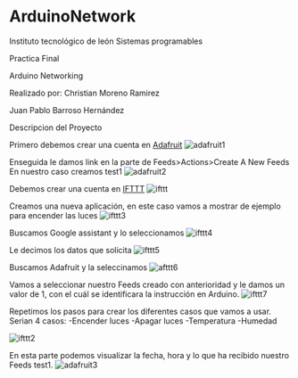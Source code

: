# ArduinoNetwork


Instituto tecnológico de león
Sistemas programables

Practica Final

Arduino Networking

Realizado por:
Christian Moreno Ramirez

Juan Pablo Barroso Hernández

Descripcion del Proyecto

Primero debemos crear una cuenta en [Adafruit](https://io.adafruit.com/)
![adafruit1](https://user-images.githubusercontent.com/44387203/49811398-d0e52f00-fd28-11e8-9b86-68a348bd5055.png)

Enseguida le damos link en la parte de Feeds>Actions>Create A New Feeds
En nuestro caso creamos test1
![adafruit2](https://user-images.githubusercontent.com/44387203/49811542-1e619c00-fd29-11e8-84d5-3e9f642811ba.png)

Debemos crear una cuenta en [IFTTT](https://ifttt.com/discover)
![ifttt](https://user-images.githubusercontent.com/44387203/49811732-7ac4bb80-fd29-11e8-84d3-63956b7d6193.png)

Creamos una nueva aplicación, en este caso vamos a mostrar de ejemplo para encender las luces
![ifttt3](https://user-images.githubusercontent.com/44387203/49811781-94fe9980-fd29-11e8-881d-d1523937b7f1.png)

Buscamos Google assistant y lo seleccionamos
![ifttt4](https://user-images.githubusercontent.com/44387203/49811805-a051c500-fd29-11e8-98cb-126f5b16cb89.png)

Le decimos los datos que solicita
![ifttt5](https://user-images.githubusercontent.com/44387203/49811827-acd61d80-fd29-11e8-99e4-b97919356cdb.png)

Buscamos Adafruit y la seleccinamos
![afttt6](https://user-images.githubusercontent.com/44387203/49811885-c8412880-fd29-11e8-92e6-7d0f567f253a.png)

Vamos a seleccionar nuestro Feeds creado con anterioridad y le damos un valor de 1, con el cuál se identificara la instrucción en Arduino.
![ifttt7](https://user-images.githubusercontent.com/44387203/49811855-bc556680-fd29-11e8-9bdf-54d7c8cc766c.png)


Repetimos los pasos para crear los diferentes casos que vamos a usar.
Serian 4 casos:
  -Encender luces
  -Apagar luces
  -Temperatura
  -Humedad
  
![ifttt2](https://user-images.githubusercontent.com/44387203/49811756-887a4100-fd29-11e8-95da-58408df02339.png)


En esta parte podemos visualizar la fecha, hora y lo que ha recibido nuestro Feeds test1.
![adafruit3](https://user-images.githubusercontent.com/44387203/49811598-3802e380-fd29-11e8-9475-d6eb04dcff5f.png)

